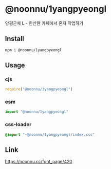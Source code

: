 # @noonnu/1yangpyeongl
양평군체 L - 한산한 카페에서 혼자 작업하기

## Install
```sh
npm i @noonnu/1yangpyeongl
```
## Usage
### cjs
```js
require("@noonnu/1yangpyeongl")
```
### esm
```js
import "@noonnu/1yangpyeongl"
```
### css-loader
```css
@import "~@noonnu/1yangpyeongl/index.css"
```

## Link
https://noonnu.cc/font_page/420